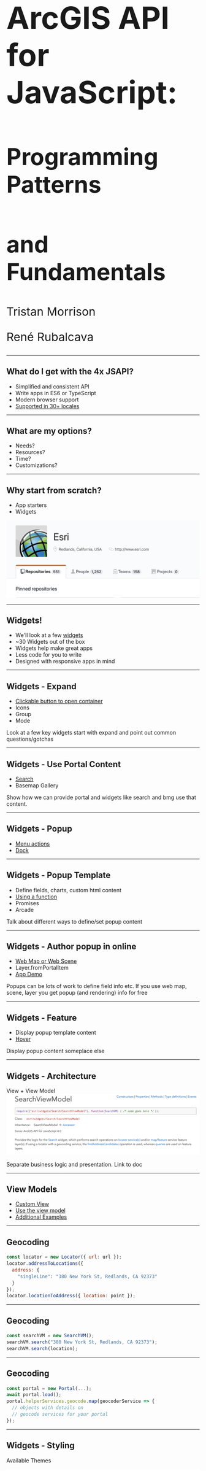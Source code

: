 <!-- .slide: data-background="../img/2021/dev-summit/bg-1.png" data-background-size="cover -->
<h1 style="text-align: left; font-size: 80px;">ArcGIS API for JavaScript:</h1>
<h2 style="text-align: left; font-size: 60px;">Programming Patterns</h2>
<h2 style="text-align: left; font-size: 60px;">and Fundamentals</h2>
<p style="text-align: left; font-size: 30px;">Tristan Morrison</p>
<p style="text-align: left; font-size: 30px;">René Rubalcava</p>

---

<!-- .slide: data-auto-animate data-background="../img/2021/dev-summit/bg-3.png" data-transition="fade" -->
## What do I get with the 4x JSAPI?

- Simplified and consistent API
- Write apps in ES6 or TypeScript
- Modern browser support
- [Supported in 30+ locales](http://www.arcgis.com/apps/3DInsetMap/index.html?locale=ja)

---

<!-- .slide: data-auto-animate data-background="../img/2021/dev-summit/bg-2.png" data-transition="fade" -->
## What are my options?

- Needs?
- Resources?
- Time?
- Customizations?

---

<!-- .slide: data-auto-animate data-background="../img/2021/dev-summit/bg-2.png" data-transition="fade" -->
## Why start from scratch?

- App starters
- Widgets

[![Esri Github](./images/github-esri.png)](https://github.com/search?o=desc&q=topic%3Ajavascript+org%3AEsri+fork%3Atrue&s=updated&type=Repositories)

---

<!-- .slide: data-auto-animate data-background="../img/2021/dev-summit/bg-3.png" data-transition="fade" -->
## Widgets!
- We'll look at a few <a href="(https://developers.arcgis.com/javascript/latest/sample-code/index.html?search=Widget)">widgets</a>
- ~30 Widgets out of the box <!-- .element: class="fragment" data-fragment-index="1" -->
- Widgets help make great apps <!-- .element: class="fragment" data-fragment-index="2" -->
- Less code for you to write <!-- .element: class="fragment" data-fragment-index="3" -->
- Designed with responsive apps in mind <!-- .element: class="fragment" data-fragment-index="4" -->

---

<!-- .slide: data-auto-animate data-background="../img/2021/dev-summit/bg-2.png" data-transition="fade" -->
## Widgets - Expand
 - [Clickable button to open container](https://codepen.io/kellyhutchins/pen/drOGNJ)
 - Icons
 - Group
 - Mode
<aside class="notes">Look at a few key widgets start with expand and point out common questions/gotchas </aside>

---

<!-- .slide: data-auto-animate data-background="../img/2021/dev-summit/bg-2.png" data-transition="fade" -->
## Widgets - Use Portal Content

 - [Search](https://codepen.io/kellyhutchins/pen/EMNPmZ)
 - Basemap Gallery
<aside class="notes">Show how we can provide portal and widgets like search and bmg use that content.  </aside>

---

<!-- .slide: data-auto-animate data-background="../img/2021/dev-summit/bg-2.png" data-transition="fade" -->
## Widgets - Popup
 - [Menu actions](https://developers.arcgis.com/javascript/latest/sample-code/sandbox/index.html?sample=popup-actions)
 - [Dock](https://developers.arcgis.com/javascript/latest/sample-code/sandbox/index.html?sample=popup-docking-position)
<aside class="notes">   </aside>

---

<!-- .slide: data-auto-animate data-background="../img/2021/dev-summit/bg-2.png" data-transition="fade" -->
## Widgets - Popup Template
 - Define fields, charts, custom html content
 - [Using a function](https://developers.arcgis.com/javascript/latest/sample-code/sandbox/index.html?sample=popuptemplate-promise)
 - Promises
 - Arcade

<aside class="notes"> Talk about different ways to define/set popup content</aside>

---

<!-- .slide: data-auto-animate data-background="../img/2021/dev-summit/bg-2.png" data-transition="fade" -->
## Widgets - Author popup in online
 - [Web Map or Web Scene](http://jsapi.maps.arcgis.com/home/webmap/viewer.html?webmap=e9e5311ac8ec4110abe77b026ce87cf7)
 - Layer.fromPortalItem
 - [App Demo](http://www.arcgis.com/apps/Media/index.html?appid=ba47f08a73e142908475b841e0e38b02)
<aside class="notes">Popups can be lots of work to define field info etc. If you use web map, scene, layer you get popup (and rendering) info for free</aside>

---

<!-- .slide: data-auto-animate data-background="../img/2021/dev-summit/bg-2.png" data-transition="fade" -->
## Widgets - Feature
 - Display popup template content
 - [Hover](https://developers.arcgis.com/javascript/latest/sample-code/sandbox/index.html?sample=widgets-feature)
<aside class="notes">Display popup content someplace else</aside>

---

<!-- .slide: data-auto-animate data-background="../img/2021/dev-summit/bg-2.png" data-transition="fade" -->
## Widgets - Architecture

 View + View Model
 ![Search View Model](./images/searchviewmodel.png)

<aside class="notes"> Separate business logic and presentation. Link to doc  </aside>

---

<!-- .slide: data-auto-animate data-background="../img/2021/dev-summit/bg-3.png" data-transition="fade" -->
## View Models

 - [Custom View](https://developers.arcgis.com/javascript/latest/sample-code/sandbox/index.html?sample=widgets-frameworks-react)
 - [Use the view model](https://developers.arcgis.com/example-apps/nearby-javascript/?utm_source=github&utm_campaign=example_apps_nearby_javascript)
  - [Additional Examples](https://odoe.net/blog/view-models-in-the-arcgis-api-for-javascript/)

---

<!-- .slide: data-auto-animate data-background="../img/2021/dev-summit/bg-2.png" data-transition="fade" -->
## Geocoding

```js
const locator = new Locator({ url: url });
locator.addressToLocations({
  address: {
    "singleLine": "380 New York St, Redlands, CA 92373"
  }
});
locator.locationToAddress({ location: point });
```

---

<!-- .slide: data-auto-animate data-background="../img/2021/dev-summit/bg-2.png" data-transition="fade" -->
## Geocoding

```js
const searchVM = new SearchVM();
searchVM.search("380 New York St, Redlands, CA 92373");
searchVM.search(location);
```

---

<!-- .slide: data-auto-animate data-background="../img/2021/dev-summit/bg-2.png" data-transition="fade" -->
## Geocoding

```js
const portal = new Portal(...);
await portal.load();
portal.helperServices.geocode.map(geocoderService => {
  // objects with details on
  // geocode services for your portal
});
```

---

<!-- .slide: data-auto-animate data-background="../img/2021/dev-summit/bg-3.png" data-transition="fade" -->
## Widgets - Styling
 Available Themes
 <iframe  width='500' height='400' scrolling='no' title='Themes' src='//codepen.io/kellyhutchins/embed/preview/Lqebdm/?height=300&theme-id=31222&default-tab=js,result&embed-version=2' frameborder='no' allowtransparency='true' allowfullscreen='true' style='width: 100%;'>See the Pen <a href='https://codepen.io/kellyhutchins/pen/Lqebdm'>Theme Tester</a> by Kelly Hutchins (<a href='https://codepen.io/kellyhutchins'>@kellyhutchins</a>) on <a href='https://codepen.io'>CodePen</a>.
</iframe>

<aside class="notes">Look at ways to customize appearance of widgets</aside>

---

<!-- .slide: data-auto-animate data-background="../img/2021/dev-summit/bg-2.png" data-transition="fade" -->
## Widgets - Styling
 - CSS Extension language
 - SASS
 - [Theme Utility](https://github.com/jcfranco/jsapi-styles)


<aside class="notes">Demo Franco's SASS utility (npm install and show code)</aside>

---

<!-- .slide: data-auto-animate data-background="../img/2021/dev-summit/bg-3.png" data-transition="fade" -->
## Map and View

---

<!-- .slide: data-auto-animate data-background="../img/2021/dev-summit/bg-2.png" data-transition="fade" -->
## Map and View

```js
const map = new Map({
  basemap: "topo"
});

const mView = new MapView({
  map: map,
  container: "viewDiv"
});
const sView = new SceneView({
  map: map,
  container: "viewDiv"
});
```

---

<!-- .slide: data-auto-animate data-background="../img/2021/dev-summit/bg-2.png" data-transition="fade" -->
## Basemaps and Ground

- Convenience Strings

```js
const map = new Map({
  /*
   streets, satellite, hybrid, terrain, topo, gray,
   dark-gray, oceans, national-geographic, osm,
   dark-gray-vector, gray-vector, streets-vector, topo-vector,
   streets-night-vector, streets-relief-vector, streets-navigation-vector
   */
  basemap: "streets"

  /*
   world-elevation
   */
  ground: "world-elevation"
});
```

---

<!-- .slide: data-auto-animate data-background="../img/2021/dev-summit/bg-2.png" data-transition="fade" -->
## Basemaps and Ground

```js
const map = new Map({
  basemap: {
    // Layers drawn at the bottom
    baseLayers: [
      new TileLayer({ url: baselayer })
    ],
    // Layers drawn on top
    referenceLayers: [
      new TileLayer({ url: refUrl })
    ],
  },
  ground: {
    layers: [
      new ElevationLayer({ url: elevationUrl })
    ]
  }
});
```

---

<!-- .slide: data-auto-animate data-background="../img/2021/dev-summit/bg-3.png" data-transition="fade" -->
## Basemap and Ground

<iframe height='500' scrolling='no' title='VT Basemaps' src='//codepen.io/odoe/embed/preview/rpQOEM/?height=300&theme-id=31222&default-tab=js,result&embed-version=2' frameborder='no' allowtransparency='true' allowfullscreen='true' style='width: 100%;'>See the Pen <a href='https://codepen.io/odoe/pen/rpQOEM/'>VT Basemaps</a> by Rene Rubalcava (<a href='https://codepen.io/odoe'>@odoe</a>) on <a href='https://codepen.io'>CodePen</a>.
</iframe>

---

<!-- .slide: data-auto-animate data-background="../img/2021/dev-summit/bg-3.png" data-transition="fade" -->
## Collections

- [`esri/core/Collection`](https://developers.arcgis.com/javascript/latest/api-reference/esri-core-Collection.html)

<iframe height="400" style="width: 100%;" scrolling="no" title="Collection" src="//codepen.io/odoe/embed/preview/MQWLwO/?height=300&theme-id=31222&default-tab=js,result" frameborder="no" allowtransparency="true" allowfullscreen="true">
  See the Pen <a href='https://codepen.io/odoe/pen/MQWLwO/'>Collection</a> by Rene Rubalcava
  (<a href='https://codepen.io/odoe'>@odoe</a>) on <a href='https://codepen.io'>CodePen</a>.
</iframe>

---

<!-- .slide: data-auto-animate data-background="../img/2021/dev-summit/bg-3.png" data-transition="fade" -->
## Working with Accessor

- Objects are have properties that can be:
  - read and set
  - or read-only
  - constructor arguments
  - watchable

---

<!-- .slide: data-auto-animate data-background="../img/2021/dev-summit/bg-2.png" data-transition="fade" -->
### Accessor - property access

```ts
layer.opacity = 0.5;
layer.title = "My test layer";

// setting multiple values
layer.set({
  opacity: 0.5,
  title: "My test layer"
});

// accessing the value of a deep property
view.get("map.basemap.title");
view.set("map.basemap.title", "new title");
```

---

<!-- .slide: data-auto-animate data-background="../img/2021/dev-summit/bg-2.png" data-transition="fade" -->
### Accessor - property watching

```ts
mapView.watch("scale", (newValue, oldValue, property, target) => {
  console.log(`scale changed: ${newValue}`);
});


mapView.watch("map.basemap.title", (newValue, oldValue, property, target) => {
  console.log(`new basemap title: ${newValue}`);
});


mapView.watch("ready, stationary", (newValue, oldValue, property, target) => {
  console.log(`property ${property}: ${newValue}`);
});

watchUtils.whenTrue(view, "stationary", () => {
  console.log("view is stationary");
})
```

[watchUtils](https://developers.arcgis.com/javascript/latest/api-reference/esri-core-watchUtils.html)

---

<!-- .slide: data-auto-animate data-background="../img/2021/dev-summit/bg-2.png" data-transition="fade" -->
### Accessor - autocasting and single constructor

```js
  {
    type: "simple-marker",
    style: 'square',
    color: 'red',
    size: 10,
    outline: {
      color: 'rgba(255, 255, 255, 0.5)'
      width: 4
    }
  };
```

---

<!-- .slide: data-auto-animate data-background="../img/2021/dev-summit/bg-3.png" data-transition="fade" -->
## Promises

---

<!-- .slide: data-auto-animate data-background="../img/2021/dev-summit/bg-2.png" data-transition="fade" -->
## Promises

- All asynchronous methods return a native promise
- The basic pattern looks like this:

```js
layer.queryFeatures(query)
	.then(handleResult).catch(handleError);
```

---

<!-- .slide: data-auto-animate data-background="../img/2021/dev-summit/bg-2.png" data-transition="fade" -->
## Promises with async/await

```js
const doQuery = async (query) => {
  const results = await layer.queryFeatures(query);
  const transformedResults = results.map(transformData);
  return transformedResults;
}
```

---

<!-- .slide: data-auto-animate data-background="../img/2021/dev-summit/bg-2.png" data-transition="fade" -->
## Dynamic Imports

```js
async function loadMap(id) {
  const { default: WebMap } =
	await import('@arcgis/core/WebMap');
  return new WebMap({
    portalItem: { id }
  });
}
```

---

<!-- .slide: data-auto-animate data-background="../img/2021/dev-summit/bg-2.png" data-transition="fade" -->
## Promises

- Load resources
- Asynchronously initialized `Layer`, `WebMap`, `WebScene`, `View`

```js
const map = new Map({...})

view = new SceneView({
  map: map,
  //...
});

view.when(() => {
  // the view is ready to go
});
```

---

<!-- .slide: data-auto-animate data-background="../img/2021/dev-summit/bg-2.png" data-transition="fade" -->
## Promises

```js
view.when(() => {
  return view.whenLayerView(map.findLayerById("awesomeLayer"));
})
.then(layerView => {
  return watchUtils.whenFalseOnce(layerView, "updating");
})
.then(result => {
  const layerView = result.target;
  return layerView.queryFeatures();
})
.then(doSomethingWithFeatures)
.catch(errorHandler);
```

[API sample](https://developers.arcgis.com/javascript/latest/sample-code/chaining-promises/index.html)

---

<!-- .slide: data-auto-animate data-background="../img/2021/dev-summit/bg-2.png" data-transition="fade" -->
## async/await

```js
const init = async (doSomethingWithFeatures) => {
  await view.when();
  const layerView =
	await view.whenLayerView(map.findLayerById("awesomeLayer"));
  await watchUtils.whenFalseOnce(layerView, "updating");
  const features = await layerView.queryFeatures();
  doSomethingWithFeatures(features);
};

try {
  init();
}
catch(error) {
  errorHandler(error);
}

```

---

<!-- .slide: data-auto-animate data-background="../img/2021/dev-summit/bg-3.png" data-transition="fade" -->
## Patterns

---

<!-- .slide: data-auto-animate data-background="../img/2021/dev-summit/bg-2.png" data-transition="fade" -->
## Interactivity with view events

- Use view events to interact with the view
- [List of events](https://developers.arcgis.com/javascript/latest/api-reference/esri-views-MapView.html#events-summary)
- You can stop the propagation of the event to prevent the default behavior

```js
view.on("drag", event => {
  // user won't be able to drag
  event.stopPropagation();
})
```

---

<!-- .slide: data-auto-animate data-background="../img/2021/dev-summit/bg-2.png" data-transition="fade" -->
## Interactivity with view events

- Access the features on click

```js
view.on("click", ({ x, y }) => {
  const screenPoint = {x, y};
  view.hitTest(screenPoint)
    .then(response => {
       // do something with the result graphic
       const graphic = response.results[0].graphic;
    });
});
```
- [API Sample](https://developers.arcgis.com/javascript/latest/sample-code/sandbox/index.html?sample=view-hittest)

---

<!-- .slide: data-auto-animate data-background="../img/2021/dev-summit/bg-2.png" data-transition="fade" -->
## goTo() with View

- Sets the view to a given target.
  - Navigate to a geometry/feature/location
- [API Sample](https://developers.arcgis.com/javascript/latest/sample-code/sandbox/index.html?sample=scene-goto)

---

<!-- .slide: data-auto-animate data-background="../img/2021/dev-summit/bg-2.png" data-transition="fade" -->
## Loadables

- brings better control, and scheduling of loading resources.
- the views automatically loads the map and its layers

---

<!-- .slide: data-auto-animate data-background="../img/2021/dev-summit/bg-2.png" data-transition="fade" -->
## Loadables

- `WebMap` / `WebScene` need to load:
  - the portal item
  - the layer module
  - the layer's item

- `MapView` / `SceneView` need to load:
  - the map
  - the layers

---

<!-- .slide: data-auto-animate data-background="../img/2021/dev-summit/bg-3.png" data-transition="fade" -->
```js
  // In a single page application, get a feature from a FeatureLayer
  // from a WebMap without displaying it, ASAP!
  const webmap = new WebMap({
    portalItem: {
      id: 'affa021c51944b5694132b2d61fe1057'
    }
  });

  webmap.load()
    .then(() => {
      return webmap.findLayerById('myFeatureLayerId').load();
    })
    .then(featureLayer => {
      return featureLayer.queryFeatures({
        where: 'OBJECTID = 1'
      });
    })
    .then(result => {
      displayDetails(result.features[0]);
    })
    .catch(error => {
      console.error(error);
    });
```

---

<!-- .slide: data-auto-animate data-background="../img/2021/dev-summit/bg-3.png" data-transition="fade" -->
## Zoom or Scale

```js
const view = new MapView({
  container: "viewDiv",
  map: map,
  center: [-116.5, 33.80],
  zoom: 14 // what does that really mean?
});
```

- Zoom = LOD (Level of Details)
- Not all LODs are created equal

---

<!-- .slide: data-auto-animate data-background="../img/2021/dev-summit/bg-2.png" data-transition="fade" -->
## Zoom is not Scale

```js
const view = new MapView({
  container: "viewDiv",
  map: map,
  center: [-116.5, 33.80],
  scale: 50000 // I know what that means!
});
```

- Scale is portable
- Scale has meaning
- We still snap to closest LOD/zoom

---

<!-- .slide: data-auto-animate data-background="../img/2021/dev-summit/bg-3.png" data-transition="fade" -->
## Sublayer to FeatureLayer

- You can extract a FeatureLayer from MapImageLayer Sublayer
- `sublayer.createFeatureLayer()`
- Can use capabilities not normally available with Sublayer

---

<!-- .slide: data-auto-animate data-background="../img/2021/dev-summit/bg-4.png" data-transition="fade" -->
## Sublayer to FeatureLayer

<iframe height='500' scrolling='no' title='createFeatureLayer' src='//codepen.io/odoe/embed/preview/PaxeyO/?height=500&theme-id=31222&default-tab=js,result&embed-version=2' frameborder='no' allowtransparency='true' allowfullscreen='true' style='width: 100%;'>See the Pen <a href='https://codepen.io/odoe/pen/PaxeyO/'>createFeatureLayer</a> by Rene Rubalcava (<a href='https://codepen.io/odoe'>@odoe</a>) on <a href='https://codepen.io'>CodePen</a>.
</iframe>

---

<!-- .slide: data-auto-animate data-background="../img/2021/dev-summit/bg-2.png" data-transition="fade" -->
## createQuery

- When you can do `layer.createQuery()`
  - `query` object will already have the layers filters and layer definitions
  - more consistent
- Use `new Query()` when you don't want predefined filters to be applied

---

<!-- .slide: data-auto-animate data-background="../img/2021/dev-summit/bg-4.png" data-transition="fade" -->
## createQuery

<iframe height='500' scrolling='no' title='createQuery' src='//codepen.io/odoe/embed/preview/rKQqQW/?height=500&theme-id=31222&default-tab=js,result&embed-version=2' frameborder='no' allowtransparency='true' allowfullscreen='true' style='width: 100%;'>See the Pen <a href='https://codepen.io/odoe/pen/rKQqQW/'>createQuery</a> by Rene Rubalcava (<a href='https://codepen.io/odoe'>@odoe</a>) on <a href='https://codepen.io'>CodePen</a>.
</iframe>

---

<!-- .slide: data-auto-animate data-background="../img/2021/dev-summit/bg-3.png" data-transition="fade" -->
## MapImageLayer

- If you want to modify Sublayers, do it after you load the layer
- Defining them upfront overrides the defaults
  - May not be what you want

---

<!-- .slide: data-auto-animate data-background="../img/2021/dev-summit/bg-4.png" data-transition="fade" -->
## MapImageLayer

<iframe height='500' scrolling='no' title='MapImageLayer - Load Sublayers' src='//codepen.io/odoe/embed/preview/WyYBwL/?height=500&theme-id=31222&default-tab=js,result&embed-version=2' frameborder='no' allowtransparency='true' allowfullscreen='true' style='width: 100%;'>See the Pen <a href='https://codepen.io/odoe/pen/WyYBwL/'>MapImageLayer - Load Sublayers</a> by Rene Rubalcava (<a href='https://codepen.io/odoe'>@odoe</a>) on <a href='https://codepen.io'>CodePen</a>.
</iframe>

---

<!-- .slide: data-auto-animate data-background="../img/2021/dev-summit/bg-3.png" data-transition="fade" -->
## LayerViews

- Renders the Layer
- When is it done though?
  - When can you actually use it!!

---

<!-- .slide: data-auto-animate data-background="../img/2021/dev-summit/bg-4.png" data-transition="fade" -->
## LayerViews

<iframe height='500' scrolling='no' title='LayerView - Ready' src='//codepen.io/odoe/embed/preview/YvRJgj/?height=500&theme-id=31222&default-tab=js,result&embed-version=2' frameborder='no' allowtransparency='true' allowfullscreen='true' style='width: 100%;'>See the Pen <a href='https://codepen.io/odoe/pen/YvRJgj/'>LayerView - Ready</a> by Rene Rubalcava (<a href='https://codepen.io/odoe'>@odoe</a>) on <a href='https://codepen.io'>CodePen</a>.
</iframe>

---

<!-- .slide: data-auto-animate data-background="../img/2021/dev-summit/bg-5.png" -->

![esri](../img/esri-science-logo-white.png "esri")

---

<!-- .slide: data-auto-animate data-background="../img/2021/dev-summit/2021-feedback.jpg" -->